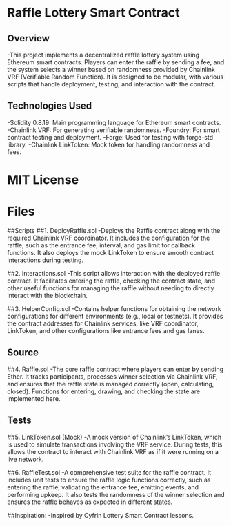 # Raffle Lottery Smart Contract
## Overview
-This project implements a decentralized raffle lottery system using Ethereum smart contracts. Players can enter the raffle by sending a fee, and the system selects a winner based on randomness provided by Chainlink VRF (Verifiable Random Function). It is designed to be modular, with various scripts that handle deployment, testing, and interaction with the contract.

## Technologies Used
-Solidity 0.8.19: Main programming language for Ethereum smart contracts.
-Chainlink VRF: For generating verifiable randomness.
-Foundry: For smart contract testing and deployment.
-Forge: Used for testing with forge-std library.
-Chainlink LinkToken: Mock token for handling randomness and fees.

# MIT License

 # Files
 ##Scripts
##1. DeployRaffle.sol
-Deploys the Raffle contract along with the required Chainlink VRF coordinator. It includes the configuration for the raffle, such as the entrance fee, interval, and gas limit for callback functions. It also deploys the mock LinkToken to ensure smooth contract interactions during testing.

##2. Interactions.sol
-This script allows interaction with the deployed raffle contract. It facilitates entering the raffle, checking the contract state, and other useful functions for managing the raffle without needing to directly interact with the blockchain.

##3. HelperConfig.sol
-Contains helper functions for obtaining the network configurations for different environments (e.g., local or testnets). It provides the contract addresses for Chainlink services, like VRF coordinator, LinkToken, and other configurations like entrance fees and gas lanes.

## Source
##4. Raffle.sol
-The core raffle contract where players can enter by sending Ether. It tracks participants, processes winner selection via Chainlink VRF, and ensures that the raffle state is managed correctly (open, calculating, closed). Functions for entering, drawing, and checking the state are implemented here.

## Tests
##5. LinkToken.sol (Mock)
-A mock version of Chainlink’s LinkToken, which is used to simulate transactions involving the VRF service. During tests, this allows the contract to interact with Chainlink VRF as if it were running on a live network.

##6. RaffleTest.sol
-A comprehensive test suite for the raffle contract. It includes unit tests to ensure the raffle logic functions correctly, such as entering the raffle, validating the entrance fee, emitting events, and performing upkeep. It also tests the randomness of the winner selection and ensures the raffle behaves as expected in different states.

##Inspiration: 
-Inspired by Cyfrin Lottery Smart Contract lessons.

